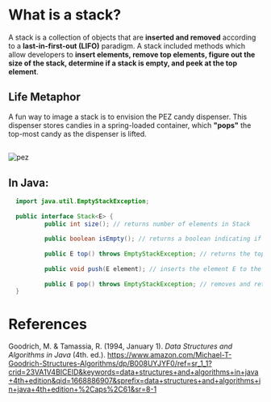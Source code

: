 # What is a stack?

A stack is a collection of objects that are **inserted and removed** according to a **last-in-first-out (LIFO)** paradigm. A stack included methods which allow 
developers to **insert elements, remove top elements, figure out the size of the stack, determine if a stack is empty, and peek at the top element**.  


## Life Metaphor 
A fun way to image a stack is to envision the PEZ candy dispenser. This dispenser stores candies in a spring-loaded 
container, which **"pops"** the top-most candy as the dispenser is lifted. 

## 
![pez](https://user-images.githubusercontent.com/109105989/202872237-474f6b2c-1aa5-481b-9f84-d94d4355e212.png)


## In Java: 
```java 
  import java.util.EmptyStackException;
  
  public interface Stack<E> {
          public int size(); // returns number of elements in Stack 
  
          public boolean isEmpty(); // returns a boolean indicating if the Stack is empty 
  
          public E top() throws EmptyStackException; // returns the top element of the stack, and throws error if Stack is empty   
          
          public void push(E element); // inserts the element E to the top of the Stack
  
          public E pop() throws EmptyStackException; // removes and returns top element of Stack, and throws error if Stack is emtpy                                                                                                                                                       
  }                                                
``` 


# References 
Goodrich, M. & Tamassia, R. (1994, January 1). *Data Structures and Algorithms in Java* (4th. ed.). <https://www.amazon.com/Michael-T-Goodrich-Structures-Algorithms/dp/B008UYJYF0/ref=sr_1_1?crid=23VA1V4BICEID&keywords=data+structures+and+algorithms+in+java+4th+edition&qid=1668886907&sprefix=data+structures+and+algorithms+in+java+4th+edition+%2Caps%2C61&sr=8-1>
